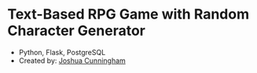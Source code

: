 # Text-Based RPG Game with Random Character Generator
- Python, Flask, PostgreSQL
- Created by: [Joshua Cunningham](https://www.linkedin.com/in/joshua-cunningham-wa/)

